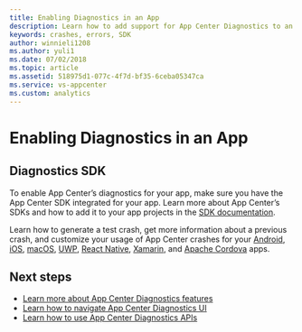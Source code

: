 ```yaml
---
title: Enabling Diagnostics in an App
description: Learn how to add support for App Center Diagnostics to an app
keywords: crashes, errors, SDK
author: winnieli1208
ms.author: yuli1
ms.date: 07/02/2018
ms.topic: article
ms.assetid: 518975d1-077c-4f7d-bf35-6ceba05347ca
ms.service: vs-appcenter
ms.custom: analytics 
---
```


# Enabling Diagnostics in an App

## Diagnostics SDK

To enable App Center’s diagnostics for your app, make sure you have the App Center SDK integrated for your app. Learn more about App Center’s SDKs and how to add it to your app projects in the [SDK documentation](~/sdk/index.md).

Learn how to generate a test crash, get more information about a previous crash, and customize your usage of App Center crashes for your [Android](~/sdk/crashes/android.md), [iOS](~/sdk/crashes/ios.md), [macOS](~/sdk/crashes/macos.md), [UWP](~/sdk/crashes/uwp.md), [React Native](~/sdk/crashes/react-native.md), [Xamarin](~/sdk/crashes/xamarin.md), and [Apache Cordova](~/sdk/crashes/cordova.md) apps.  

## Next steps

- [Learn more about App Center Diagnostics features](~/diagnostics/features.md)
- [Learn how to navigate App Center Diagnostics UI](~/diagnostics/using-the-diagnostics-UI.md)
- [Learn how to use App Center Diagnostics APIs](~/diagnostics/using-the-diagnostics-API.md)
